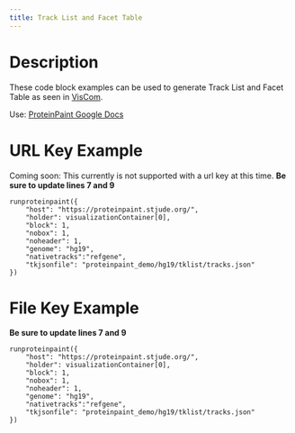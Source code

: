 ```yaml
---
title: Track List and Facet Table
---
```

# Description 
These code block examples can be used to generate Track List and Facet Table as seen in [VisCom](https://viz.stjude.cloud/zhou-lab/visualization/genomepaint-track-list-and-facet-table-example~41).

Use: 
[ProteinPaint Google Docs](https://docs.google.com/document/d/1e0JVdcf1yQDZst3j77Xeoj_hDN72B6XZ1bo_cAd2rss/edit#heading=h.pkybixxj4p6)


# URL Key Example
Coming soon: This currently is not supported with a url key at this time. 
**Be sure to update lines 7 and 9**

```JS
runproteinpaint({
  	"host": "https://proteinpaint.stjude.org/",
  	"holder": visualizationContainer[0],
	"block": 1,
	"nobox": 1,
	"noheader": 1,
 	"genome": "hg19",
	"nativetracks":"refgene",
 	"tkjsonfile": "proteinpaint_demo/hg19/tklist/tracks.json"
})
```

# File Key Example

**Be sure to update lines 7 and 9**

```JS
runproteinpaint({
  	"host": "https://proteinpaint.stjude.org/",
  	"holder": visualizationContainer[0],
	"block": 1,
	"nobox": 1,
	"noheader": 1,
 	"genome": "hg19",
	"nativetracks":"refgene",
 	"tkjsonfile": "proteinpaint_demo/hg19/tklist/tracks.json"
})
```